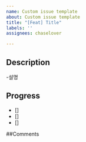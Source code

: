 ```yaml
---
name: Custom issue template
about: Custom issue template
title: "[Feat] Title"
labels: ''
assignees: chaselover

---
```


## Description

-설명

## Progress

- []
- []
- []

##Comments
